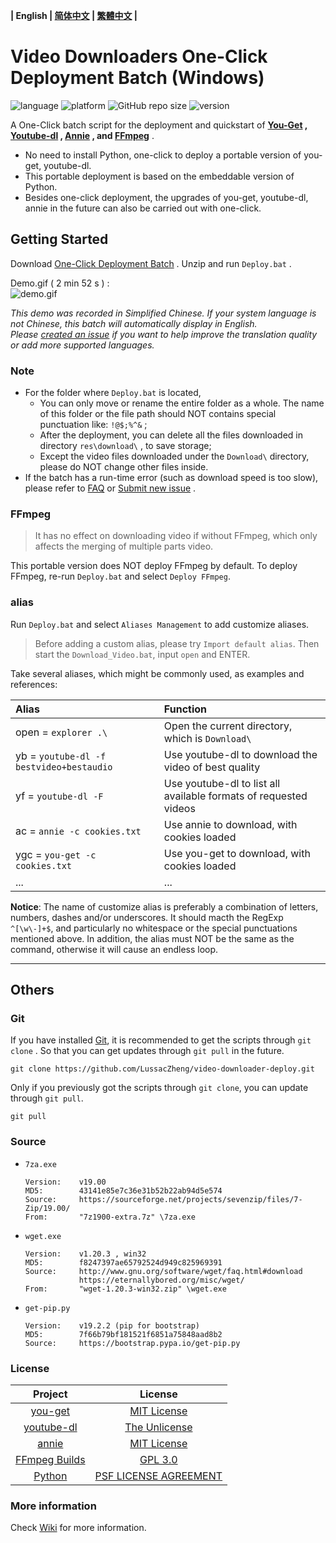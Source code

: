 **| English | [简体中文](README.md) | <a href="#" title="Corresponding documentation is temporarily unavailable.">繁體中文</a> |**

# Video Downloaders One-Click Deployment Batch (Windows)

![language](https://img.shields.io/badge/language-batchfile-c1f12e)
![platform](https://img.shields.io/badge/platform-Windows_7/8/10;_32/64--bit-brightgreen?logo=windows)
![GitHub repo size](https://img.shields.io/github/repo-size/LussacZheng/video-downloader-deploy?logo=github)
![version](https://img.shields.io/github/package-json/v/LussacZheng/video-downloader-deploy_info?color=important)

A One-Click batch script for the deployment and quickstart of **[You-Get][you-get] , [Youtube-dl][youtube-dl] , [Annie][annie] , and [FFmpeg][ffmpeg]** .

- No need to install Python, one-click to deploy a portable version of you-get, youtube-dl.
- This portable deployment is based on the embeddable version of Python.
- Besides one-click deployment, the upgrades of you-get, youtube-dl, annie in the future can also be carried out with one-click.

## Getting Started

Download [One-Click Deployment Batch](https://github.com/LussacZheng/video-downloader-deploy/archive/master.zip) . Unzip and run `Deploy.bat` .

Demo.gif ( 2 min 52 s ) :  
![demo.gif](https://s2.ax1x.com/2019/08/17/muTbIs.gif)

*This demo was recorded in Simplified Chinese. If your system language is not Chinese, this batch will automatically display in English.*  
*Please [created an issue](https://github.com/LussacZheng/video-downloader-deploy/issues) if you want to help improve the translation quality or add more supported languages.*

### Note

- For the folder where `Deploy.bat` is located,
  - You can only move or rename the entire folder as a whole. The name of this folder or the file path should NOT contains special punctuation like: `!@$;%^&` ;
  - After the deployment, you can delete all the files downloaded in directory `res\download\` , to save storage;
  - Except the video files downloaded under the `Download\` directory, please do NOT change other files inside.
- If the batch has a run-time error (such as download speed is too slow), please refer to [FAQ](https://github.com/LussacZheng/video-downloader-deploy/wiki/FAQ) or [Submit new issue](https://github.com/LussacZheng/video-downloader-deploy/issues) .

### FFmpeg

> It has no effect on downloading video if without FFmpeg, which only affects the merging of multiple parts video.

This portable version does NOT deploy FFmpeg by default. To deploy FFmpeg, re-run `Deploy.bat` and select `Deploy FFmpeg`.

### alias

Run `Deploy.bat` and select `Aliases Management` to add customize aliases.

> Before adding a custom alias, please try `Import default alias`. Then start the `Download_Video.bat`, input `open` and ENTER.

Take several aliases, which might be commonly used, as examples and references:

| Alias                                    | Function                                                         |
| :--------------------------------------- | :--------------------------------------------------------------- |
| open = `explorer .\`                     | Open the current directory, which is `Download\`                 |
| yb = `youtube-dl -f bestvideo+bestaudio` | Use youtube-dl to download the video of best quality             |
| yf = `youtube-dl -F`                     | Use youtube-dl to list all available formats of requested videos |
| ac = `annie -c cookies.txt`              | Use annie to download, with cookies loaded                       |
| ygc = `you-get -c cookies.txt`           | Use you-get to download, with cookies loaded                     |
| ...                                      | ...                                                              |

**Notice**: The name of customize alias is preferably a combination of letters, numbers, dashes and/or underscores. It should macth the RegExp `^[\w\-]+$`, and particularly no whitespace or the special punctuations mentioned above. In addition, the alias must NOT be the same as the command, otherwise it will cause an endless loop.

---

## Others

### Git

If you have installed [Git](https://git-scm.com/), it is recommended to get the scripts through `git clone` . So that you can get updates through `git pull` in the future.

```shell
git clone https://github.com/LussacZheng/video-downloader-deploy.git
```

Only if you previously got the scripts through `git clone`, you can update through `git pull`.

```shell
git pull
```

### Source

- `7za.exe`
  
  ```
  Version:    v19.00
  MD5:        43141e85e7c36e31b52b22ab94d5e574
  Source:     https://sourceforge.net/projects/sevenzip/files/7-Zip/19.00/
  From:       "7z1900-extra.7z" \7za.exe
  ```

- `wget.exe`

  ```
  Version:    v1.20.3 , win32
  MD5:        f8247397ae65792524d949c825969391
  Source:     http://www.gnu.org/software/wget/faq.html#download
              https://eternallybored.org/misc/wget/
  From:       "wget-1.20.3-win32.zip" \wget.exe
  ```

- `get-pip.py`

  ```
  Version:    v19.2.2 (pip for bootstrap)
  MD5:        7f66b79bf181521f6851a75848aad8b2
  Source:     https://bootstrap.pypa.io/get-pip.py
  ```

### License

|            Project             |                 License                 |
| :----------------------------: | :-------------------------------------: |
|       [you-get][you-get]       |     [MIT License][you-get license]      |
|    [youtube-dl][youtube-dl]    |   [The Unlicense][youtube-dl license]   |
|         [annie][annie]         |      [MIT License][annie license]       |
| [FFmpeg Builds][ffmpeg builds] |    [GPL 3.0][ffmpeg builds license]     |
|        [Python][python]        | [PSF LICENSE AGREEMENT][python license] |

### More information

Check [Wiki](https://github.com/LussacZheng/video-downloader-deploy/wiki) for more information.

<!-- Reference Links -->

[you-get]: https://github.com/soimort/you-get
[you-get license]: https://github.com/soimort/you-get/blob/develop/LICENSE.txt
[youtube-dl]: https://github.com/ytdl-org/youtube-dl
[youtube-dl license]: https://github.com/ytdl-org/youtube-dl/blob/master/LICENSE
[annie]: https://github.com/iawia002/annie
[annie license]: https://github.com/iawia002/annie/blob/master/LICENSE
[ffmpeg]: https://ffmpeg.org
[ffmpeg builds]: https://ffmpeg.zeranoe.com/builds/
[ffmpeg builds license]: http://www.gnu.org/licenses/gpl-3.0.html
[python]: https://www.python.org
[python license]: https://docs.python.org/3.7/license.html#terms-and-conditions-for-accessing-or-otherwise-using-python
